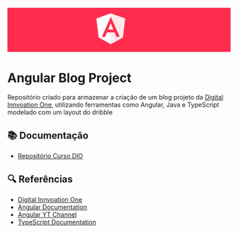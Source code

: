 <p align="center">
  <img src=".github/assets/Angular.png">
</p>

# Angular Blog Project

Repositório criado para armazenar a criação de um blog projeto da [Digital Innvoation One](https://www.dio.me), 
utilizando ferramentas como Angular, Java e TypeScript modelado com um layout do dribble

## 📚 Documentação
- [Repositório Curso DIO](https://github.com/felipeAguiarCode/angular-playground/tree/main)

## 🔍 Referências
- [Digital Innvoation One](https://www.dio.me)
- [Angular Documentation](https://angular.dev/overview)
- [Angular YT Channel](https://www.youtube.com/@Angular/featured)
- [TypeScript Documentation](https://www.typescriptlang.org/docs/)
